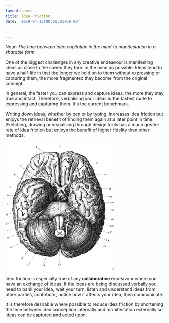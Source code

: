 ```yaml
---
layout: post
title: Idea Friction
date: '2019-04-13T00:00:01+00:00'


---
```


<span class="small-caps">Noun</span> *The time between idea cogitation in the mind to manifestation in a sharable form.*

One of the biggest challenges in any creative endeavour is manifesting ideas as close to the speed they form in the mind as possible. Ideas tend to have a half-life in that the longer we hold on to them without expressing or capturing them, the more fragmented they become from the original concept.

In general, the faster you can express and capture ideas, the more they stay true and intact. Therefore, verbalising your ideas is the fastest route to expressing and capturing them. It's the current benchmark.

Writing down ideas, whether by pen or by typing, increases idea friction but enjoys the retrieval benefit of finding them again at a later point in time. Sketching, drawing or visualising through design tools has a much greater rate of idea friction but enjoys the benefit of higher fidelity than other methods.

<img src="/img/idea.jpg" class="idea" />

Idea friction is especially true of any **collaborative** endeavour where you have an exchange of ideas. If the ideas are being discussed verbally you need to bank your idea, wait your turn, listen and understand ideas from other parties, contribute, notice how it affects your idea, then communicate. 

It is therefore desirable where possible to reduce idea friction by shortening the time between idea conception internally and manifestation externally so ideas can be captured and acted upon.

